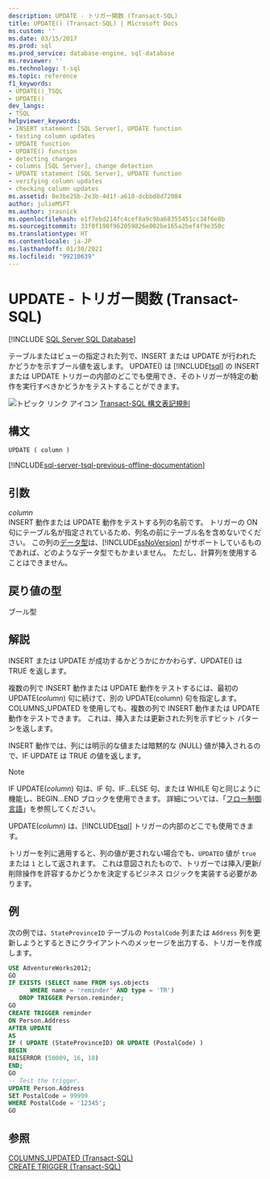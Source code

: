 ```yaml
---
description: UPDATE - トリガー関数 (Transact-SQL)
title: UPDATE() (Transact-SQL) | Microsoft Docs
ms.custom: ''
ms.date: 03/15/2017
ms.prod: sql
ms.prod_service: database-engine, sql-database
ms.reviewer: ''
ms.technology: t-sql
ms.topic: reference
f1_keywords:
- UPDATE()_TSQL
- UPDATE()
dev_langs:
- TSQL
helpviewer_keywords:
- INSERT statement [SQL Server], UPDATE function
- testing column updates
- UPDATE function
- UPDATE() function
- detecting changes
- columns [SQL Server], change detection
- UPDATE statement [SQL Server], UPDATE function
- verifying column updates
- checking column updates
ms.assetid: 8e3be25b-2e3b-4d1f-a610-dcbbd8d72084
author: julieMSFT
ms.author: jrasnick
ms.openlocfilehash: e1f7ebd214fc4cef8a9c9ba68355451cc34f6e8b
ms.sourcegitcommit: 33f0f190f962059826e002be165a2bef4f9e350c
ms.translationtype: HT
ms.contentlocale: ja-JP
ms.lasthandoff: 01/30/2021
ms.locfileid: "99210639"
---
```

# <a name="update---trigger-functions-transact-sql"></a>UPDATE - トリガー関数 (Transact-SQL)
[!INCLUDE [SQL Server SQL Database](../../includes/applies-to-version/sql-asdb.md)]

  テーブルまたはビューの指定された列で、INSERT または UPDATE が行われたかどうかを示すブール値を返します。 UPDATE() は [!INCLUDE[tsql](../../includes/tsql-md.md)] の INSERT または UPDATE トリガーの内部のどこでも使用でき、そのトリガーが特定の動作を実行すべきかどうかをテストすることができます。  
  
 ![トピック リンク アイコン](../../database-engine/configure-windows/media/topic-link.gif "トピック リンク アイコン") [Transact-SQL 構文表記規則](../../t-sql/language-elements/transact-sql-syntax-conventions-transact-sql.md)  
  
## <a name="syntax"></a>構文  
  
```syntaxsql
UPDATE ( column )   
```  
  
[!INCLUDE[sql-server-tsql-previous-offline-documentation](../../includes/sql-server-tsql-previous-offline-documentation.md)]

## <a name="arguments"></a>引数
 *column*  
 INSERT 動作または UPDATE 動作をテストする列の名前です。 トリガーの ON 句にテーブル名が指定されているため、列名の前にテーブル名を含めないでください。 この列の[データ型](../../t-sql/data-types/data-types-transact-sql.md)は、[!INCLUDE[ssNoVersion](../../includes/ssnoversion-md.md)] がサポートしているものであれば、どのようなデータ型でもかまいません。 ただし、計算列を使用することはできません。  
  
## <a name="return-types"></a>戻り値の型  
 ブール型  
  
## <a name="remarks"></a>解説  
 INSERT または UPDATE が成功するかどうかにかかわらず、UPDATE() は TRUE を返します。  
  
 複数の列で INSERT 動作または UPDATE 動作をテストするには、最初の UPDATE(*column*) 句に続けて、別の UPDATE(column) 句を指定します。 COLUMNS_UPDATED を使用しても、複数の列で INSERT 動作または UPDATE 動作をテストできます。 これは、挿入または更新された列を示すビット パターンを返します。  
  
 INSERT 動作では、列には明示的な値または暗黙的な (NULL) 値が挿入されるので、IF UPDATE は TRUE の値を返します。  
  
> [!NOTE]  
>  IF UPDATE(*column*) 句は、IF 句、IF...ELSE 句、または WHILE 句と同じように機能し、BEGIN...END ブロックを使用できます。 詳細については、「[フロー制御言語](~/t-sql/language-elements/control-of-flow.md)」を参照してください。  
  
 UPDATE(*column*) は、[!INCLUDE[tsql](../../includes/tsql-md.md)] トリガーの内部のどこでも使用できます。  
 
トリガーを列に適用すると、列の値が更されない場合でも、`UPDATED` 値が `true` または `1` として返されます。 これは意図されたもので、トリガーでは挿入/更新/削除操作を許容するかどうかを決定するビジネス ロジックを実装する必要があります。 
  
## <a name="examples"></a>例  
 次の例では、`StateProvinceID` テーブルの `PostalCode` 列または `Address` 列を更新しようとするときにクライアントへのメッセージを出力する、トリガーを作成します。  
  
```sql  
USE AdventureWorks2012;  
GO  
IF EXISTS (SELECT name FROM sys.objects  
      WHERE name = 'reminder' AND type = 'TR')  
   DROP TRIGGER Person.reminder;  
GO  
CREATE TRIGGER reminder  
ON Person.Address  
AFTER UPDATE   
AS   
IF ( UPDATE (StateProvinceID) OR UPDATE (PostalCode) )  
BEGIN  
RAISERROR (50009, 16, 10)  
END;  
GO  
-- Test the trigger.  
UPDATE Person.Address  
SET PostalCode = 99999  
WHERE PostalCode = '12345';  
GO  
```  
  
## <a name="see-also"></a>参照  
 [COLUMNS_UPDATED &#40;Transact-SQL&#41;](../../t-sql/functions/columns-updated-transact-sql.md)   
 [CREATE TRIGGER &#40;Transact-SQL&#41;](../../t-sql/statements/create-trigger-transact-sql.md)  
  
  
